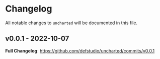 # Changelog

All notable changes to `uncharted` will be documented in this file.

## v0.0.1 - 2022-10-07

**Full Changelog**: https://github.com/defstudio/uncharted/commits/v0.0.1

